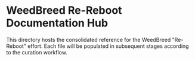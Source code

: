 # WeedBreed Re-Reboot Documentation Hub

This directory hosts the consolidated reference for the WeedBreed "Re-Reboot" effort. Each file will be populated in subsequent stages according to the curation workflow.
